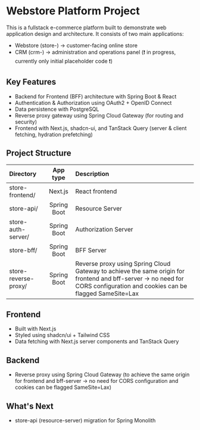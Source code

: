 # Webstore Platform Project

This is a fullstack e-commerce platform built to demonstrate web application design and architecture.
It consists of two main applications:

- Webstore (store-) → customer-facing online store
- CRM (crm-) → administration and operations panel (❗️ in progress, currently only initial placeholder code ❗️)

## Key Features

- Backend for Frontend (BFF) architecture with Spring Boot & React
- Authentication & Authorization using OAuth2 + OpenID Connect
- Data persistence with PostgreSQL
- Reverse proxy gateway using Spring Cloud Gateway (for routing and security)
- Frontend with Next.js, shadcn-ui, and TanStack Query (server & client fetching, hydration prefetching)


## Project Structure


| Directory            |             App type             | Description                                                                                                                                                              |
|:---------------------|:--------------------------------:|:-------------------------------------------------------------------------------------------------------------------------------------------------------------------------|
| store-frontend/      |             Next.js              | React frontend                                                                                                                                                           |
| store-api/           |           Spring Boot            | Resource Server                                                                                                                                                          |
| store-auth-server/   |           Spring Boot            | Authorization Server                                                                                                                                                     |     
| store-bff/           |           Spring Boot            | BFF Server                                                                                                                                                               |
| store-reverse-proxy/ |           Spring Boot            | Reverse proxy using Spring Cloud Gateway to achieve the same origin for frontend and bff-server → no need for CORS configuration and cookies can be flagged SameSite=Lax |     





## Frontend

- Built with Next.js
- Styled using shadcn/ui + Tailwind CSS
- Data fetching with Next.js server components and TanStack Query


## Backend 


- Reverse proxy using Spring Cloud Gateway (to achieve the same origin for frontend and bff-server → no need for CORS configuration and cookies can be flagged SameSite=Lax)


## What's Next

- store-api (resource-server) migration for Spring Monolith

